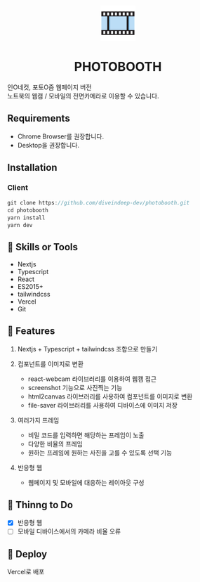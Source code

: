 <p align="center">
  <a href="https://photobooth.diveindeep.space">
    <img src="public/static/logo512.png" width="80" height="80" alt="logo">
  </a>
</p>
<h1 align="center">PHOTOBOOTH</h1>


인O네컷, 포토O즘 웹페이지 버전<br/>
노트북의 웹캠 / 모바일의 전면카메라로 이용할 수 있습니다.


## Requirements

- Chrome Browser를 권장합니다.
- Desktop을 권장합니다.

## Installation

### Client

```javascript
git clone https://github.com/diveindeep-dev/photobooth.git
cd photobooth
yarn install
yarn dev
```


## 🔧 Skills or Tools
- Nextjs
- Typescript
- React
- ES2015+
- tailwindcss
- Vercel
- Git


## 🎯 Features
1. Nextjs + Typescript + tailwindcss 조합으로 만들기

2. 컴포넌트를 이미지로 변환
   - react-webcam 라이브러리를 이용하여 웹캠 접근
   - screenshot 기능으로 사진찍는 기능
   - html2canvas 라이브러리를 사용하여 컴포넌트를 이미지로 변환
   - file-saver 라이브러리를 사용하여 디바이스에 이미지 저장

3. 여러가지 프레임
   - 비밀 코드를 입력하면 해당하는 프레임이 노출
   - 다양한 비율의 프레임
   - 원하는 프레임에 원하는 사진을 고를 수 있도록 선택 기능

4. 반응형 웹
   - 웹페이지 및 모바일에 대응하는 레이아웃 구성



## 📌 Thinng to Do
- [x] 반응형 웹
- [ ] 모바일 디바이스에서의 카메라 비율 오류

## 💫 Deploy
Vercel로 배포


